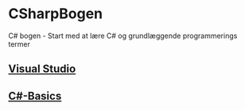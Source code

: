 # CSharpBogen

C# bogen - Start med at lære C# og grundlæggende programmerings termer

## [Visual Studio](./VisualStudio)

## [C#-Basics](./CSharpBasics)
